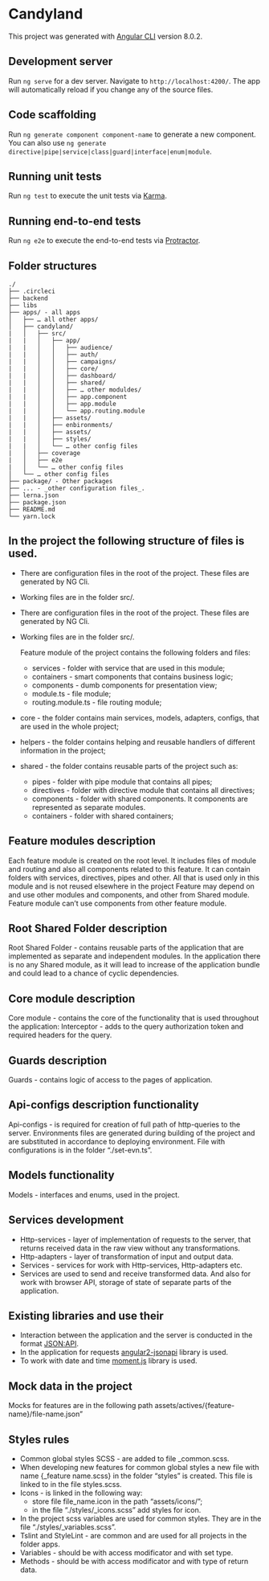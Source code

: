 # Candyland

This project was generated with [Angular CLI](https://github.com/angular/angular-cli) version 8.0.2.

## Development server

Run `ng serve` for a dev server. Navigate to `http://localhost:4200/`. The app will automatically reload if you change any of the source files.

## Code scaffolding

Run `ng generate component component-name` to generate a new component. You can also use `ng generate directive|pipe|service|class|guard|interface|enum|module`.

## Running unit tests

Run `ng test` to execute the unit tests via [Karma](https://karma-runner.github.io).

## Running end-to-end tests

Run `ng e2e` to execute the end-to-end tests via [Protractor](http://www.protractortest.org/).

## Folder structures

    ./
    ├── .circleci
    ├── backend 
    ├── libs 
    ├── apps/ - all apps
    │   ├── … all other apps/
    │   ├── candyland/
    |   │   ├── src/
    |   |   │   ├── app/
    |   |   │   │   ├── audience/
    |   |   │   │   ├── auth/
    |   |   │   │   ├── campaigns/
    |   |   │   │   ├── core/
    |   |   │   │   ├── dashboard/
    |   |   │   │   ├── shared/
    |   |   │   │   ├── … other moduldes/
    |   |   │   │   ├── app.component
    |   |   │   │   ├── app.module
    |   |   │   │   └── app.routing.module
    |   |   │   ├── assets/
    |   |   │   ├── enbironments/
    |   |   │   ├── assets/
    |   |   │   ├── styles/
    |   |   │   └── … other config files
    |   │   ├── coverage
    |   │   ├── e2e
    |   │   └── … other config files
    │   └── … other config files
    ├── package/ - Other packages
    ├── ... - _other configuration files_.
    ├── lerna.json
    ├── package.json
    ├── README.md
    └── yarn.lock

## In the project the following structure of files is used.

- There are configuration files in the root of the project. These files are generated by NG Cli.
- Working files are in the folder src/.

- There are configuration files in the root of the project. These files are generated by NG Cli.
- Working files are in the folder src/.

    Feature module of the project contains the following folders and files:

    - services - folder with service that are used in this module; 
    - containers - smart components that contains business logic;
    - components - dumb components for presentation view; 
    - module.ts - file module;
    - routing.module.ts - file routing module;

- core - the folder contains main services, models, adapters, configs, that are used in the whole project;
- helpers - the folder contains helping and reusable handlers of different information in the project;
- shared - the folder contains reusable parts of the project such as:
    - pipes - folder with pipe module that contains all pipes;
    - directives - folder with directive module that contains all directives;
    -  components - folder with shared components. It components are represented as separate modules.
    -  containers - folder with shared containers;

## Feature modules description

Each feature module is created on the root level. It includes files of module and routing and also all components related to this feature. It can contain folders with services, directives, pipes and other. All that is used only in this module and is not reused elsewhere in the project  Feature may depend on and use other modules and components, and other from Shared module.
Feature module can’t use components from other feature module.

## Root Shared Folder description

Root Shared Folder - contains reusable parts of the application that are implemented as separate and independent modules.
In the application there is no any Shared module, as it will lead to increase of the application bundle and could lead to a chance of cyclic dependencies.

## Core module description

Core module - contains the core of the functionality that is used throughout the application:
Interceptor -  adds to the query authorization token and required headers for the query.

## Guards description

Guards - contains logic of access to the pages of application.

## Api-configs description functionality

Api-configs - is required for creation of full path of http-queries to the server.
Environments files are generated during building of the project and are substituted in accordance to deploying environment. File with configurations is in the folder  “./set-evn.ts”. 

## Models functionality

Models - interfaces and enums, used in the project.

## Services development

- Http-services - layer of implementation of requests to the server, that returns received data in the raw view without any transformations.
- Http-adapters - layer of transformation of input and output data.
- Services - services for work with Http-services, Http-adapters etc.
- Services are used to send and receive transformed data.
And also for work with browser API, storage of state of separate parts of the application. 

## Existing libraries and use their

- Interaction between the application and the server is conducted in the format [JSON:API](https://jsonapi.org/).
- In the application for requests [angular2-jsonapi](https://github.com/ghidoz/angular2-jsonapi) library is used.
- To work with date and time [moment.js](https://momentjs.com/) library is used.

## Mock data in the project

Mocks for features are in the following path assets/actives/{feature-name}/file-name.json”

## Styles rules

- Common global styles SCSS - are added to file _common.scss.
- When developing new features for common global styles a new file with name {_feature name.scss} in the folder “styles”  is created. This file is linked to in the file styles.scss.
- Icons - is linked in the following way:
    -  store file file_name.icon in the path “assets/icons/”;
    - in the file “./styles/_icons.scss” add styles for icon.
- In the project scss variables are used for common styles. They are in the file  “./styles/_variables.scss”.
- Tslint and StyleLint - are common and are used for all projects in the folder apps.
- Variables - should be with access modificator and with set type.
- Methods - should be with access modificator and with type of return data.
